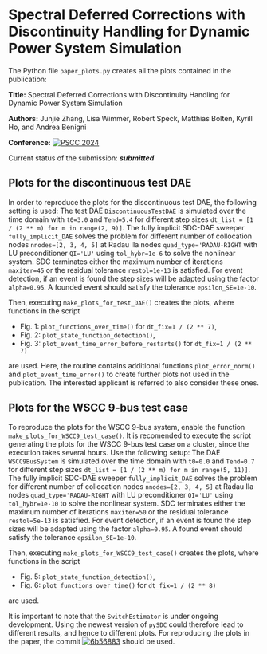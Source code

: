 # Spectral Deferred Corrections with Discontinuity Handling for Dynamic Power System Simulation

The Python file `paper_plots.py` creates all the plots contained in the publication:

**Title:** Spectral Deferred Corrections with Discontinuity Handling for Dynamic Power System Simulation

**Authors:** Junjie Zhang, Lisa Wimmer, Robert Speck, Matthias Bolten, Kyrill Ho, and Andrea Benigni

**Conference:** [![PSCC 2024](https://pscc2024.fr/)](https://pscc2024.fr/)

Current status of the submission: ***submitted***

## Plots for the discontinuous test DAE
In order to reproduce the plots for the discontinuous test DAE, the following setting is used: The test DAE `DiscontinuousTestDAE`
is simulated over the time domain with `t0=3.0` and `Tend=5.4` for different step sizes `dt_list = [1 / (2 ** m) for m in range(2, 9)]`. The fully implicit SDC-DAE sweeper `fully_implicit_DAE` solves the problem for different number of collocation
nodes `nnodes=[2, 3, 4, 5]` at Radau IIa nodes `quad_type='RADAU-RIGHT` with LU preconditioner `QI='LU'` using `tol_hybr=1e-6` to solve the nonlinear system.
SDC terminates either the maximum number of iterations `maxiter=45` or the residual tolerance `restol=1e-13` is satisfied.
For event detection, if an event is found the step sizes will be adapted using the factor `alpha=0.95`. A founded event should satisfy the tolerance `epsilon_SE=1e-10`. 

Then, executing `make_plots_for_test_DAE()` creates the plots, where functions in the script

- Fig. 1: `plot_functions_over_time()` for `dt_fix=1 / (2 ** 7)`,
- Fig. 2: `plot_state_function_detection()`,
- Fig. 3: `plot_event_time_error_before_restarts()` for `dt_fix=1 / (2 ** 7)`

are used. Here, the routine contains additional functions `plot_error_norm()` and `plot_event_time_error()` to create further plots
not used in the publication. The interested applicant is referred to also consider these ones.

## Plots for the WSCC 9-bus test case
To reproduce the plots for the WSCC 9-bus system, enable the function `make_plots_for_WSCC9_test_case()`. It is recomended to execute the script generating the plots for the WSCC 9-bus test case on a cluster, since the execution takes several hours. Use the following setup: The DAE `WSCC9BusSystem` is simulated over the time domain with `t0=0.0` and `Tend=0.7` for different step sizes `dt_list = [1 / (2 ** m) for m in range(5, 11)]`. The fully implicit SDC-DAE sweeper `fully_implicit_DAE` solves the problem for different number of collocation nodes `nnodes=[2, 3, 4, 5]` at Radau IIa nodes `quad_type='RADAU-RIGHT` with LU preconditioner `QI='LU'` using `tol_hybr=1e-10` to solve the nonlinear system.
SDC terminates either the maximum number of iterations `maxiter=50` or the residual tolerance `restol=5e-13` is satisfied. For event detection, if an event is found the step sizes will be adapted using the factor `alpha=0.95`. A found event should satisfy the tolerance `epsilon_SE=1e-10`. 

Then, executing `make_plots_for_WSCC9_test_case()` creates the plots, where functions in the script

- Fig. 5: `plot_state_function_detection()`,
- Fig. 6: `plot_functions_over_time()` for `dt_fix=1 / (2 ** 8)`

are used.

It is important to note that the `SwitchEstimator` is under ongoing development. Using the newest version of `pySDC` could therefore lead to different results, and hence to different plots. For reproducing the plots in the paper, the commit [![6b56883](6b56883bc08404fab5f8937ef8cc80f6537ae946)](6b56883bc08404fab5f8937ef8cc80f6537ae946) should be used.